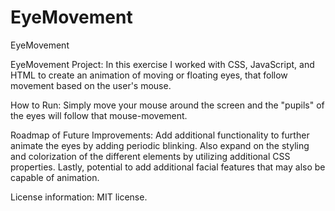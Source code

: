 # EyeMovement
EyeMovement

EyeMovement Project: In this exercise I worked with CSS, JavaScript, and HTML to create an animation of moving or floating eyes, that follow movement based on the user's mouse. 

How to Run: Simply move your mouse around the screen and the "pupils" of the eyes will follow that mouse-movement. 

Roadmap of Future Improvements: Add additional functionality to further animate the eyes by adding periodic blinking. Also expand on the styling and colorization of the different elements by utilizing additional CSS properties. Lastly, potential to add additional facial features that may also be capable of animation. 

License information: MIT license. 
